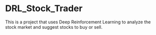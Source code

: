 # DRL_Stock_Trader
This is a project that uses Deep Reinforcement Learning to analyze the stock market and suggest stocks to buy or sell.
